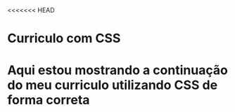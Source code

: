 <<<<<<< HEAD
# Curriculo com CSS
<h1> Aqui estou mostrando a continuação do meu curriculo utilizando CSS de forma correta </h1>


